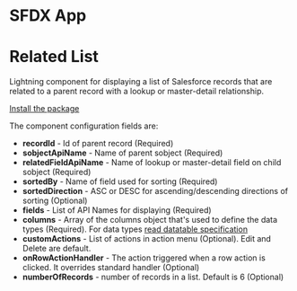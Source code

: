 # SFDX App

# Related List
Lightning component for displaying a list of Salesforce records that are related to a parent record with a lookup or master-detail relationship.

[Install the package](https://login.salesforce.com/packaging/installPackage.apexp?p0=04t6F000003i8BvQAI)

The component configuration fields are:
- **recordId** - Id of parent record (Required)
- **sobjectApiName** - Name of parent sobject (Required)
- **relatedFieldApiName** - Name of lookup or master-detail field on child sobject (Required)
- **sortedBy** - Name of field used for sorting (Required)
- **sortedDirection** -  ASC or DESC for ascending/descending directions of sorting (Optional)
- **fields** - List of API Names for displaying (Required)
- **columns** - Array of the columns object that's used to define the data types (Required). For data types [read datatable specification](https://developer.salesforce.com/docs/component-library/bundle/lightning:datatable/specification) 
- **customActions** - List of actions in action menu (Optional). Edit and Delete are default.
- **onRowActionHandler** - The action triggered when a row action is clicked. It overrides standard handler (Optional)
- **numberOfRecords** - number of records in a list. Default is 6 (Optional)


